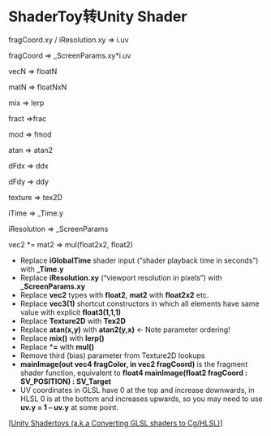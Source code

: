 # ShaderToy转Unity Shader

fragCoord.xy / iResolution.xy =>  i.uv

fragCoord => _ScreenParams.xy*i.uv

vecN => floatN

matN => floatNxN

mix => lerp

fract =>frac

mod => fmod

atan => atan2

dFdx => ddx

dFdy => ddy

texture => tex2D

iTime => _Time.y

iResolution => _ScreenParams

vec2 *= mat2 => mul(float2x2, float2)



- Replace **iGlobalTime** shader input (“shader playback time in seconds”) with **_Time.y**
- Replace **iResolution.xy** (“viewport resolution in pixels”) with **_ScreenParams.xy**
- Replace **vec2** types with **float2**, **mat2** with **float2x2** etc.
- Replace **vec3(1)** shortcut constructors in which all elements have same value with explicit **float3(1,1,1)**
- Replace **Texture2D** with **Tex2D**
- Replace **atan(x,y)** with **atan2(y,x)** <- Note parameter ordering!
- Replace **mix()** with **lerp()**
- Replace ***=** with **mul()**
- Remove third (bias) parameter from Texture2D lookups
- **mainImage(out vec4 fragColor, in vec2 fragCoord)** is the fragment shader function, equivalent to **float4 mainImage(float2 fragCoord : SV_POSITION) : SV_Target**
- UV coordinates in GLSL have 0 at the top and increase downwards, in HLSL 0 is at the bottom and increases upwards, so you may need to use **uv.y = 1 – uv.y** at some point.



[[Unity Shadertoys (a.k.a Converting GLSL shaders to Cg/HLSL)](https://alastaira.wordpress.com/2015/08/07/unity-shadertoys-a-k-a-converting-glsl-shaders-to-cghlsl/)]